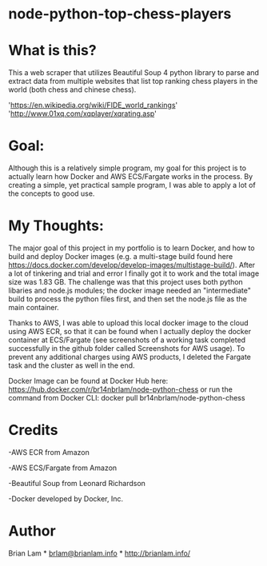# node-python-top-chess-players

# What is this?
This a web scraper that utilizes Beautiful Soup 4 python library to parse and extract data from multiple websites that list top ranking chess players in the world (both chess and chinese chess). 

'https://en.wikipedia.org/wiki/FIDE_world_rankings'
'http://www.01xq.com/xqplayer/xqrating.asp'



# Goal:
Although this is a relatively simple program, my goal for this project is to actually learn how Docker and AWS ECS/Fargate works in the process. By creating a simple, yet practical sample program, I was able to apply a lot of the concepts to good use.



# My Thoughts:

The major goal of this project in my portfolio is to learn Docker, and how to build and deploy Docker images (e.g. a multi-stage build found here https://docs.docker.com/develop/develop-images/multistage-build/). After a lot of tinkering and trial and error I finally got it to work and the total image size was 1.83 GB. The challenge was that this project uses both python libaries and node.js modules; the docker image needed an "intermediate" build to process the python files first, and then set the node.js file as the main container. 

Thanks to AWS, I was able to upload this local docker image to the cloud using AWS ECR, so that it can be found when I actually deploy the docker container at ECS/Fargate (see screenshots of a working task completed successfully in the github folder called Screenshots for AWS usage). To prevent any additional charges using AWS products, I deleted the Fargate task and the cluster as well in the end.



Docker Image can be found at Docker Hub here: 
https://hub.docker.com/r/br14nbrlam/node-python-chess
or run the command from Docker CLI: docker pull br14nbrlam/node-python-chess


# Credits

-AWS ECR from Amazon

-AWS ECS/Fargate from Amazon

-Beautiful Soup from Leonard Richardson

-Docker developed by Docker, Inc.


# Author

Brian Lam * brlam@brianlam.info * http://brianlam.info/
